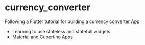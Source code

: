 # currency_converter
Following a Flutter tutorial for building a currency converter App

- Learning to use stateless and statefull widgets
- Material and Cupertino Apps
